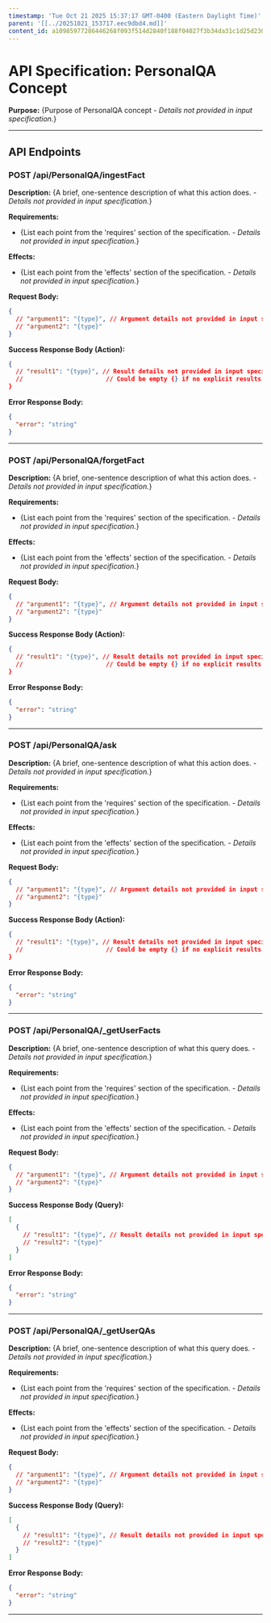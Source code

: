 ```yaml
---
timestamp: 'Tue Oct 21 2025 15:37:17 GMT-0400 (Eastern Daylight Time)'
parent: '[[../20251021_153717.eec9dbd4.md]]'
content_id: a10985977286446268f093f514d2840f188f04027f3b34da31c1d25d2300f844
---
```


# API Specification: PersonalQA Concept

**Purpose:** {Purpose of PersonalQA concept - *Details not provided in input specification.*}

***

## API Endpoints

### POST /api/PersonalQA/ingestFact

**Description:** {A brief, one-sentence description of what this action does. - *Details not provided in input specification.*}

**Requirements:**

* {List each point from the 'requires' section of the specification. - *Details not provided in input specification.*}

**Effects:**

* {List each point from the 'effects' section of the specification. - *Details not provided in input specification.*}

**Request Body:**

```json
{
  // "argument1": "{type}", // Argument details not provided in input specification
  // "argument2": "{type}"
}
```

**Success Response Body (Action):**

```json
{
  // "result1": "{type}", // Result details not provided in input specification.
  //                       // Could be empty {} if no explicit results.
}
```

**Error Response Body:**

```json
{
  "error": "string"
}
```

***

### POST /api/PersonalQA/forgetFact

**Description:** {A brief, one-sentence description of what this action does. - *Details not provided in input specification.*}

**Requirements:**

* {List each point from the 'requires' section of the specification. - *Details not provided in input specification.*}

**Effects:**

* {List each point from the 'effects' section of the specification. - *Details not provided in input specification.*}

**Request Body:**

```json
{
  // "argument1": "{type}", // Argument details not provided in input specification
  // "argument2": "{type}"
}
```

**Success Response Body (Action):**

```json
{
  // "result1": "{type}", // Result details not provided in input specification.
  //                       // Could be empty {} if no explicit results.
}
```

**Error Response Body:**

```json
{
  "error": "string"
}
```

***

### POST /api/PersonalQA/ask

**Description:** {A brief, one-sentence description of what this action does. - *Details not provided in input specification.*}

**Requirements:**

* {List each point from the 'requires' section of the specification. - *Details not provided in input specification.*}

**Effects:**

* {List each point from the 'effects' section of the specification. - *Details not provided in input specification.*}

**Request Body:**

```json
{
  // "argument1": "{type}", // Argument details not provided in input specification
  // "argument2": "{type}"
}
```

**Success Response Body (Action):**

```json
{
  // "result1": "{type}", // Result details not provided in input specification.
  //                       // Could be empty {} if no explicit results.
}
```

**Error Response Body:**

```json
{
  "error": "string"
}
```

***

### POST /api/PersonalQA/\_getUserFacts

**Description:** {A brief, one-sentence description of what this query does. - *Details not provided in input specification.*}

**Requirements:**

* {List each point from the 'requires' section of the specification. - *Details not provided in input specification.*}

**Effects:**

* {List each point from the 'effects' section of the specification. - *Details not provided in input specification.*}

**Request Body:**

```json
{
  // "argument1": "{type}", // Argument details not provided in input specification
  // "argument2": "{type}"
}
```

**Success Response Body (Query):**

```json
[
  {
    // "result1": "{type}", // Result details not provided in input specification.
    // "result2": "{type}"
  }
]
```

**Error Response Body:**

```json
{
  "error": "string"
}
```

***

### POST /api/PersonalQA/\_getUserQAs

**Description:** {A brief, one-sentence description of what this query does. - *Details not provided in input specification.*}

**Requirements:**

* {List each point from the 'requires' section of the specification. - *Details not provided in input specification.*}

**Effects:**

* {List each point from the 'effects' section of the specification. - *Details not provided in input specification.*}

**Request Body:**

```json
{
  // "argument1": "{type}", // Argument details not provided in input specification
  // "argument2": "{type}"
}
```

**Success Response Body (Query):**

```json
[
  {
    // "result1": "{type}", // Result details not provided in input specification.
    // "result2": "{type}"
  }
]
```

**Error Response Body:**

```json
{
  "error": "string"
}
```

***
